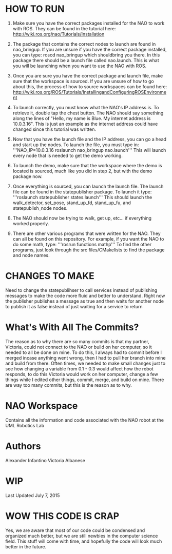 # HOW TO RUN

1. Make sure you have the correct packages installed for the NAO to work with ROS. They can be found in the tutorial here: http://wiki.ros.org/nao/Tutorials/Installation

2. The package that contains the correct nodes to launch are found in nao_bringup. If you are unsure if you have the correct package installed, you can type: roscd nao_bringup which shouldbring you there. In this package there should be a launch file called nao.launch. This is what you will be launching when you want to use the NAO with ROS.

3. Once you are sure you have the correct package and launch file, make sure that the workspace is sourced. If you are unsure of how to go about this, the process of how to source workspaces can be found here: http://wiki.ros.org/ROS/Tutorials/InstallingandConfiguringROSEnvironment

4. To launch correctly, you must know what the NAO's IP address is. To retrieve it, double tap the chest button. The NAO should say something along the lines of "Hello, my name is Blue. My internet address is 10.0.3.16". This is just an example as the internet address could have changed since this tutorial was written.

5. Now that you have the launch file and the IP address, you can go a head and start up the nodes. To launch the file, you must type in:
'''NAO_IP=10.0.3.16 roslaunch nao_bringup nao.launch'''
This will launch every node that is needed to get the demo working.

6. To launch the demo, make sure that the workspace where the demo is located is sourced, much like you did in step 2, but with the demo package now. 

7. Once everything is sourced, you can launch the launch file. The launch file can be found in the statepublisher package. To launch it type:
'''roslaunch statepublisher states.launch'''
This should launch the walk_detector, set_pose, stand_up_fd, stand_up_fu, and statepublish_node nodes.

8. The NAO should now be trying to walk, get up, etc... if everything worked properly.

9. There are other various programs that were written for the NAO. They can all be found on this repository. For example, if you want the NAO to do some math, type:
'''rosrun functions mathp'''
To find the other programs, just look through the src files/CMakelists to find the package and node names.

# CHANGES TO MAKE
Need to change the statepublihser to call services instead of publishing messages 
to make the code more fluid and better to understand. Right now the publisher
publishes a message as true and then waits for another node to publish it as false instead of
just waiting for a service to return

# What's With All The Commits?
The reason as to why there are so many commits is that my partner, Victoria, could not connect
to the NAO or build on her computer, so it needed to all be done on mine. To do this,
I always had to commit before I merged incase anything went wrong, then I had
to pull her branch into mine and build from there. Often times, we needed to make small
changes just to see how changing a variable from 0.1 - 0.3 would affect how the robot responds, 
to do this Victoria would work on her computer, change a few things while I edited other things,
commit, merge, and build on mine. There are way too many commits, but this is the reason as to why.


# NAO Workspace
Contains all the information and code associated with the NAO robot at the UML Robotics Lab

# Authors
Alexander Infantino
Victoria Albanese

# WIP
Last Updated July 7, 2015

# WOW THIS CODE IS CRAP
Yes, we are aware that most of our code could be condensed and organized much better, but we are still newbies
in the computer science field. This stuff will come with time, and hopefully the code will look much 
better in the future.
